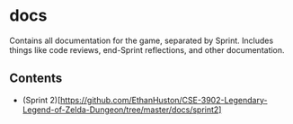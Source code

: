 # docs
Contains all documentation for the game, separated by Sprint. Includes things like code reviews, end-Sprint reflections, and other documentation.

## Contents
- (Sprint 2)[https://github.com/EthanHuston/CSE-3902-Legendary-Legend-of-Zelda-Dungeon/tree/master/docs/sprint2]